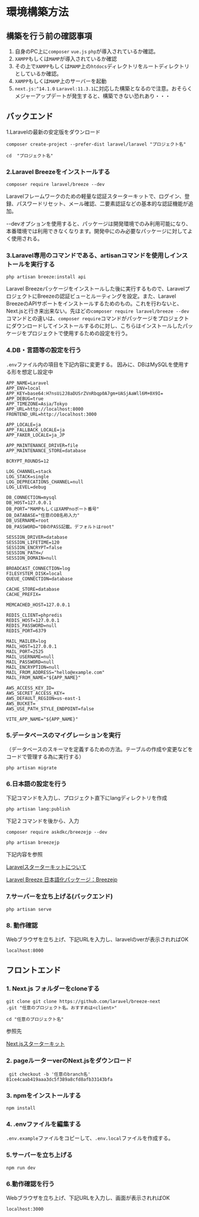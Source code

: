 # 環境構築方法
## 構築を行う前の確認事項
1. 自身のPC上に`composer` `vue.js` `php`が導入されているか確認。
2. `XAMPP`もしくは`MAMP`が導入されているか確認
3. その上で`XAMPP`もしくは`MAMP`上の`htdocs`ディレクトリをルートディレクトリとしているか確認。
4. `XAMPP`もしくは`MAMP`上のサーバーを起動
5.  `next.js:^14.1.0` `Laravel:11.3.1`に対応した構築となるので注意。おそらくメジャーアップデートが発生すると、構築できない恐れあり・・・
## バックエンド
1.Laravelの最新の安定版をダウンロード
```
composer create-project --prefer-dist laravel/laravel "プロジェクト名"
```
```
cd  "プロジェクト名"
```

### 2.Laravel Breezeをインストールする
```
composer require laravel/breeze --dev
```
Laravelフレームワークのための軽量な認証スターターキットで、ログイン、登録、パスワードリセット、メール確認、二要素認証などの基本的な認証機能が追加。

--devオプションを使用すると、パッケージは開発環境でのみ利用可能になり、本番環境では利用できなくなります。開発中にのみ必要なパッケージに対してよく使用される。
### 3.Laravel専用のコマンドである、artisanコマンドを使用しインストールを実行する
```
php artisan breeze:install api
```
Laravel Breezeパッケージをインストールした後に実行するもので、LaravelプロジェクトにBreezeの認証ビューとルーティングを設定。また、Laravel BreezeのAPIサポートをインストールするためのもの。これを行わないと、Next.jsと行き来出来ない。先ほどの`composer require laravel/breeze --dev`コマンドとの違いは、`composer require`コマンドがパッケージをプロジェクトにダウンロードしてインストールするのに対し、こちらはインストールしたパッケージをプロジェクトで使用するための設定を行う。
### 4.DB・言語等の設定を行う
`.env`ファイル内の項目を下記内容に変更する。
因みに、DBはMySQLを使用する形を想定し設定中
```
APP_NAME=Laravel
APP_ENV=local
APP_KEY=base64:H7nsUi2J8aDUSrZVnRbqp0A7gm+UASjAaWll6M+0X9I=
APP_DEBUG=true
APP_TIMEZONE=Asia/Tokyo
APP_URL=http://localhost:8000
FRONTEND_URL=http://localhost:3000

APP_LOCALE=ja
APP_FALLBACK_LOCALE=ja
APP_FAKER_LOCALE=ja_JP

APP_MAINTENANCE_DRIVER=file
APP_MAINTENANCE_STORE=database

BCRYPT_ROUNDS=12

LOG_CHANNEL=stack
LOG_STACK=single
LOG_DEPRECATIONS_CHANNEL=null
LOG_LEVEL=debug

DB_CONNECTION=mysql
DB_HOST=127.0.0.1
DB_PORT="MAMPもしくはXAMPnoポート番号"
DB_DATABASE="任意のDB名称入力"
DB_USERNAME=root
DB_PASSWORD="DBのPASS記載。デフォルトはroot"

SESSION_DRIVER=database
SESSION_LIFETIME=120
SESSION_ENCRYPT=false
SESSION_PATH=/
SESSION_DOMAIN=null

BROADCAST_CONNECTION=log
FILESYSTEM_DISK=local
QUEUE_CONNECTION=database

CACHE_STORE=database
CACHE_PREFIX=

MEMCACHED_HOST=127.0.0.1

REDIS_CLIENT=phpredis
REDIS_HOST=127.0.0.1
REDIS_PASSWORD=null
REDIS_PORT=6379

MAIL_MAILER=log
MAIL_HOST=127.0.0.1
MAIL_PORT=2525
MAIL_USERNAME=null
MAIL_PASSWORD=null
MAIL_ENCRYPTION=null
MAIL_FROM_ADDRESS="hello@example.com"
MAIL_FROM_NAME="${APP_NAME}"

AWS_ACCESS_KEY_ID=
AWS_SECRET_ACCESS_KEY=
AWS_DEFAULT_REGION=us-east-1
AWS_BUCKET=
AWS_USE_PATH_STYLE_ENDPOINT=false

VITE_APP_NAME="${APP_NAME}"

```
### 5.データベースのマイグレーションを実行
（データベースのスキーマを定義するための方法。テーブルの作成や変更などをコードで管理する為に実行する）
```
php artisan migrate
```
### 6.日本語の設定を行う
下記コマンドを入力し、プロジェクト直下にlangディレクトリを作成
```
php artisan lang:publish
```
下記２コマンドを後から、入力
```
composer require askdkc/breezejp --dev
```
```
php artisan breezejp
```

下記内容を参照

[Laravelスターターキットについて](https://laravel.com/docs/11.x/starter-kits#breeze-and-next)

[Laravel Breeze 日本語化パッケージ：Breezejp](https://github.com/askdkc/breezejp)
### 7.サーバーを立ち上げる(バックエンド)
```
php artisan serve
```
### 8. 動作確認
Webブラウザを立ち上げ、下記URLを入力し、laravelのverが表示されればOK
```
localhost:8000
```

## フロントエンド
### 1. Next.js フォルダーをcloneする
```
git clone git clone https://github.com/laravel/breeze-next
.git "任意のプロジェクト名。おすすめは<client>"
```
```
cd "任意のプロジェクト名"
```
参照先

[Next.jsスターターキット](https://github.com/laravel/breeze-next)

### 2. pageルーターverのNext.jsをダウンロード
```
 git checkout -b '任意のbranch名' 81ce4caab419aaa3dc5f389a8cfd8afb33143bfa
```

### 3. npmをインストールする
```
npm install
```
### 4. .envファイルを編集する
`.env.example`ファイルをコピーして、`.env.local`ファイルを作成する。

### 5.サーバーを立ち上げる
```
npm run dev
``` 
### 6.動作確認を行う

Webブラウザを立ち上げ、下記URLを入力し、画面が表示されればOK
```
localhost:3000
```
